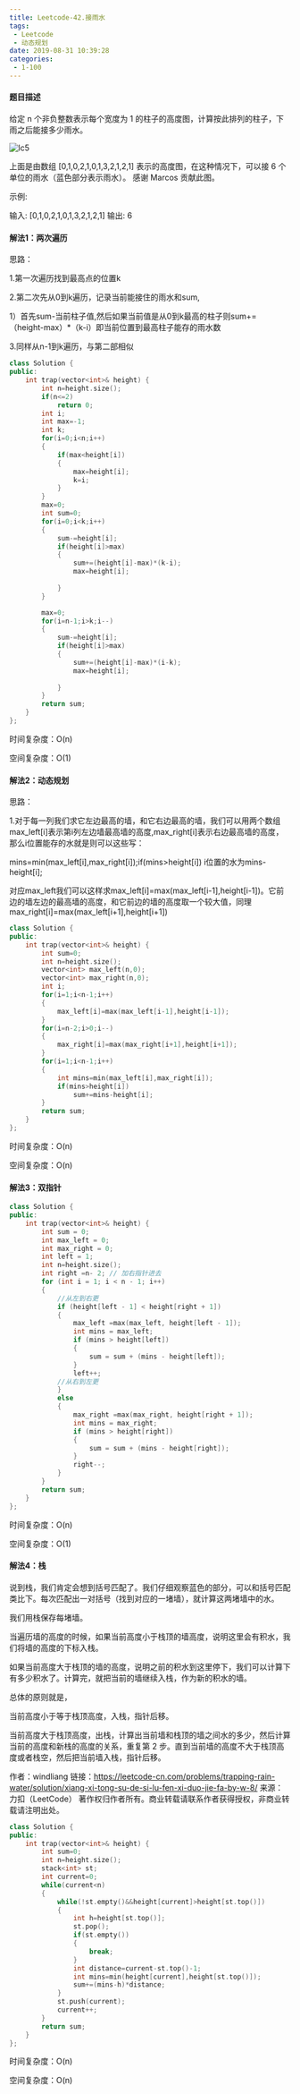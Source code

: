```yaml
---
title: Leetcode-42.接雨水
tags:
 - Leetcode
 - 动态规划
date: 2019-08-31 10:39:28
categories:
 - 1-100
---
```


#### 题目描述

给定 n 个非负整数表示每个宽度为 1 的柱子的高度图，计算按此排列的柱子，下雨之后能接多少雨水。

![lc5](/../../../images/lc42.png)

上面是由数组 [0,1,0,2,1,0,1,3,2,1,2,1] 表示的高度图，在这种情况下，可以接 6 个单位的雨水（蓝色部分表示雨水）。 感谢 Marcos 贡献此图。

<!--more-->

示例:

输入: [0,1,0,2,1,0,1,3,2,1,2,1]
输出: 6

#### 解法1：两次遍历

思路：

1.第一次遍历找到最高点的位置k

2.第二次先从0到k遍历，记录当前能接住的雨水和sum,

​	1）首先sum-当前柱子值,然后如果当前值是从0到k最高的柱子则sum+=（height-max）*（k-i）即当前位置到最高柱子能存的雨水数

3.同样从n-1到k遍历，与第二部相似

```c++
class Solution {
public:
    int trap(vector<int>& height) {
        int n=height.size();
        if(n<=2)
            return 0;
        int i;
        int max=-1;
        int k;
        for(i=0;i<n;i++)
        {
            if(max<height[i])
            {
                max=height[i];
                k=i;
            }
        }
        max=0;
        int sum=0;
        for(i=0;i<k;i++)
        {
            sum-=height[i];
            if(height[i]>max)
            {
                sum+=(height[i]-max)*(k-i);
                max=height[i];
                
            }
        }

        max=0;
        for(i=n-1;i>k;i--)
        {
            sum-=height[i];
            if(height[i]>max)
            {
                sum+=(height[i]-max)*(i-k);
                max=height[i];
                
            }
        }
        return sum;
    }
};
```

时间复杂度：O(n)

空间复杂度：O(1)

#### 解法2：动态规划

思路：

1.对于每一列我们求它左边最高的墙，和它右边最高的墙，我们可以用两个数组max_left[i]表示第i列左边墙最高墙的高度,max_right[i]表示右边最高墙的高度，那么i位置能存的水就是则可以这些写：

mins=min(max_left[i],max_right[i]);if(mins>height[i])	i位置的水为mins-height[i];

对应max_left我们可以这样求max_left[i]=max(max_left[i-1],height[i-1])。它前边的墙左边的最高墙的高度，和它前边的墙的高度取一个较大值，同理max_right[i]=max(max_left[i+1],height[i+1])

```c++
class Solution {
public:
    int trap(vector<int>& height) {
        int sum=0;
        int n=height.size();
        vector<int> max_left(n,0);
        vector<int> max_right(n,0);
        int i;
        for(i=1;i<n-1;i++)
        {
            max_left[i]=max(max_left[i-1],height[i-1]);
        }
        for(i=n-2;i>0;i--)
        {
            max_right[i]=max(max_right[i+1],height[i+1]);
        }
        for(i=1;i<n-1;i++)
        {
            int mins=min(max_left[i],max_right[i]);
            if(mins>height[i])
                sum+=mins-height[i];
        }
        return sum;
    }
};
```

时间复杂度：O(n)

空间复杂度：O(n)

#### 解法3：双指针

```c++
class Solution {
public:
    int trap(vector<int>& height) {
        int sum = 0;
        int max_left = 0;
        int max_right = 0;
        int left = 1;
        int n=height.size();
        int right =n- 2; // 加右指针进去
        for (int i = 1; i < n - 1; i++)
        {
            //从左到右更
            if (height[left - 1] < height[right + 1])
            {
                max_left =max(max_left, height[left - 1]);
                int mins = max_left;
                if (mins > height[left])
                {
                    sum = sum + (mins - height[left]);
                }
                left++;
            //从右到左更
            } 
            else
            {
                max_right =max(max_right, height[right + 1]);
                int mins = max_right;
                if (mins > height[right])
                {
                    sum = sum + (mins - height[right]);
                }
                right--;
            }
        }
        return sum;
    }
};
```

时间复杂度：O(n)

空间复杂度：O(1)

#### 解法4：栈

说到栈，我们肯定会想到括号匹配了。我们仔细观察蓝色的部分，可以和括号匹配类比下。每次匹配出一对括号（找到对应的一堵墙），就计算这两堵墙中的水。

我们用栈保存每堵墙。

当遍历墙的高度的时候，如果当前高度小于栈顶的墙高度，说明这里会有积水，我们将墙的高度的下标入栈。

如果当前高度大于栈顶的墙的高度，说明之前的积水到这里停下，我们可以计算下有多少积水了。计算完，就把当前的墙继续入栈，作为新的积水的墙。

总体的原则就是，

当前高度小于等于栈顶高度，入栈，指针后移。

当前高度大于栈顶高度，出栈，计算出当前墙和栈顶的墙之间水的多少，然后计算当前的高度和新栈的高度的关系，重复第 2 步。直到当前墙的高度不大于栈顶高度或者栈空，然后把当前墙入栈，指针后移。

作者：windliang
链接：https://leetcode-cn.com/problems/trapping-rain-water/solution/xiang-xi-tong-su-de-si-lu-fen-xi-duo-jie-fa-by-w-8/
来源：力扣（LeetCode）
著作权归作者所有。商业转载请联系作者获得授权，非商业转载请注明出处。

```c++
class Solution {
public:
    int trap(vector<int>& height) {
        int sum=0;
        int n=height.size();
        stack<int> st;
        int current=0;
        while(current<n)
        {
            while(!st.empty()&&height[current]>height[st.top()])
            {
                int h=height[st.top()];
                st.pop();
                if(st.empty())
                {
                    break;
                }
                int distance=current-st.top()-1;
                int mins=min(height[current],height[st.top()]);
                sum+=(mins-h)*distance;
            }
            st.push(current);
            current++;
        }
        return sum;
    }
};
```

时间复杂度：O(n)

空间复杂度：O(n)
